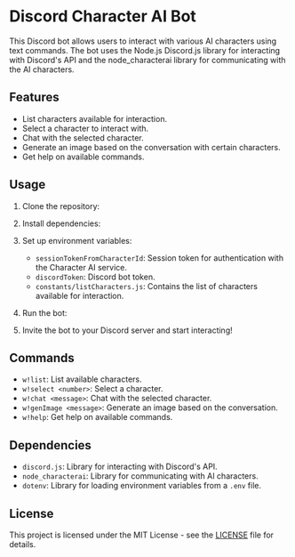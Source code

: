 # Discord Character AI Bot

This Discord bot allows users to interact with various AI characters using text commands. The bot uses the Node.js Discord.js library for interacting with Discord's API and the node_characterai library for communicating with the AI characters.

## Features

- List characters available for interaction.
- Select a character to interact with.
- Chat with the selected character.
- Generate an image based on the conversation with certain characters.
- Get help on available commands.

## Usage

1. Clone the repository:


2. Install dependencies:


3. Set up environment variables:

   - `sessionTokenFromCharacterId`: Session token for authentication with the Character AI service.
   - `discordToken`: Discord bot token.
   - `constants/listCharacters.js`: Contains the list of characters available for interaction.

4. Run the bot:


5. Invite the bot to your Discord server and start interacting!

## Commands

- `w!list`: List available characters.
- `w!select <number>`: Select a character.
- `w!chat <message>`: Chat with the selected character.
- `w!genImage <message>`: Generate an image based on the conversation.
- `w!help`: Get help on available commands.

## Dependencies

- `discord.js`: Library for interacting with Discord's API.
- `node_characterai`: Library for communicating with AI characters.
- `dotenv`: Library for loading environment variables from a `.env` file.

## License

This project is licensed under the MIT License - see the [LICENSE](LICENSE) file for details.
